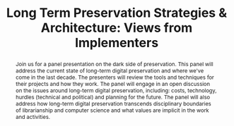 ---
abstract: 'Join us for a panel presentation on the dark side of preservation. This
  panel will address the current state of long-term digital preservation and where
  we''ve come in the last decade. The presenters will review the tools and techniques
  for their projects and how they work. The panel will engage in an open discussion
  on the issues around long-term digital preservation, including: costs, technology,
  hurdles (technical and political) and planning for the future. The panel will also
  address how long-term digital preservation transcends disciplinary boundaries of
  librarianship and computer science and what values are implicit in the work and
  activities.'
creators:
- Meister, Sam
- Skinner, Katherine
- Pcolar, Dave
- Schaefer, Sybil
- Molinaro, Mary
date: null
document_url: https://services.phaidra.univie.ac.at/api/object/o:429529/download
grand_parent: iPRES
institutions: []
keywords:
- digital preservation
- digital curation
- chapel hill
landing_page_url: https://phaidra.univie.ac.at/o:429529
language: eng
layout: publication
license: CC BY 4.0 International
notes_url: null
parent: iPRES 2015
presentation_url: null
publication_type: paper
size: 231836
source_name: iPRES
title: 'Long Term Preservation Strategies & Architecture: Views from Implementers'
year: 2015
---